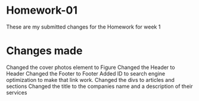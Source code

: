 # Homework-01

These are my submitted changes for the Homework for week 1

# Changes made

Changed the cover photos element to Figure
Changed the Header to Header
Changed the Footer to Footer
Added ID to search engine optimization to make that link work.
Changed the divs to articles and sections
Changed the title to the companies name and a description of their services